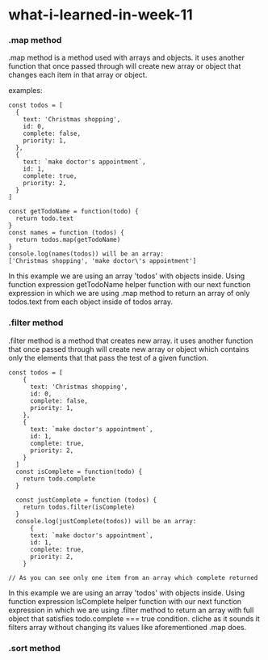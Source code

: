 # what-i-learned-in-week-11


### .map method

.map method is a method used with arrays and objects. it uses another function that once passed through will create new array or object that changes each item in that array or object.

examples:

```
const todos = [
  {
    text: 'Christmas shopping',
    id: 0,
    complete: false,
    priority: 1,
  },
  {
    text: `make doctor's appointment`,
    id: 1,
    complete: true,
    priority: 2,
  }
]

const getTodoName = function(todo) {
  return todo.text
}
const names = function (todos) {
  return todos.map(getTodoName)
}
console.log(names(todos)) will be an array:
['Christmas shopping', 'make doctor\'s appointment']

```

In this example we are using an array 'todos' with objects inside. Using function expression getTodoName helper function with our next function expression in which we are using .map method to return an array of only todos.text from each object inside of todos array.

### .filter method

.filter method is a method that creates new array. it uses another function that once passed through will create new array or object which contains only the elements that that pass the test of a given function.

```
const todos = [
    {
      text: 'Christmas shopping',
      id: 0,
      complete: false,
      priority: 1,
    },
    {
      text: `make doctor's appointment`,
      id: 1,
      complete: true,
      priority: 2,
    }
  ]
  const isComplete = function(todo) {
    return todo.complete
  }
  
  const justComplete = function (todos) {
    return todos.filter(isComplete)
  }
  console.log(justComplete(todos)) will be an array:
      {
      text: `make doctor's appointment`,
      id: 1,
      complete: true,
      priority: 2,
    }

// As you can see only one item from an array which complete returned
```

In this example we are using an array 'todos' with objects inside.
Using function expression IsComplete helper function with our next function expression in which we are using .filter method to return an array with full object that satisfies todo.complete === true condition. cliche as it sounds it filters array without changing its values like aforementioned .map does.

### .sort method